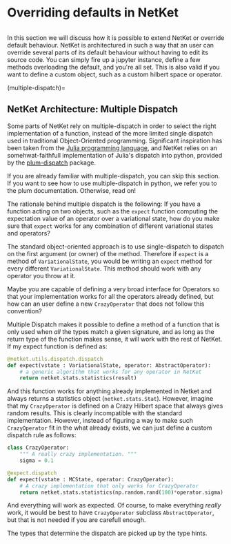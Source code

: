 # Overriding defaults in NetKet

```{currentmodule} netket
```

In this section we will discuss how it is possible to extend NetKet or override
default behaviour.
NetKet is architectured in such a way that an user can override several parts of
its default behaviour without having to edit its source code.
You can simply fire up a jupyter instance, define a few methods overloading 
the default, and you're all set. 
This is also valid if you want to define a custom object, such as a custom 
hilbert space or operator. 

(multiple-dispatch)=
## NetKet Architecture: Multiple Dispatch

Some parts of NetKet rely on multiple-dispatch in order to select the right implementation
of a function, instead of the more limited single dispatch used in 
traditional Object-Oriented programming.
Significant inspiration has been taken from the [Julia programming language](https://julialang.org/), 
and NetKet relies on an somehwat-faithfull implementation of Julia's dispatch into python, 
provided by the [plum-dispatch](https://github.com/wesselb/plum) package.

If you are already familiar with multiple-dispatch, you can skip this section. 
If you want to see how to use multiple-dispatch in python, we refer you to the plum 
documentation. Otherwise, read on!

The rationale behind multiple dispatch is the following: If you have a function acting on 
two objects, such as the `expect` function computing the expectation value of an operator
over a variational state, how do you make sure that `expect` works for any combination of
different variational states and operators?

The standard object-oriented approach is to use single-dispatch to dispatch on the first 
argument (or owner) of the method. Therefore if `expect` is a method of `VariationalState`,
you would be writing an `expect` method for every different `VariationalState`. This method
should work with any operator you throw at it.

Maybe you are capable of defining a very broad interface for Operators so that your implementation
works for all the operators already defined, but how can an user define a new `CrazyOperator` that
does not follow this convention?

Multiple Dispatch makes it possible to define a method of a function that is only used when _all_
the types match a given signature, and as long as the return type of the function makes sense, 
it will work with the rest of NetKet.  If my expect function is defined as:

```python
@netket.utils.dispatch.dispatch
def expect(vstate : VariationalState, operator: AbstractOperator):
    # a generic algorithm that works for any operator in NetKet
    return netket.stats.statistics(result)
```

And this function works for anything already implemented in Netket and always returns a 
statistics object (`netket.stats.Stat`). 
However, imagine that my `CrazyOperator` is defined on a Crazy Hilbert space that always 
gives random results. This is clearly incompatible with the standard implementation. 
However, instead of figuring a way to make such `CrazyOperator` fit in the what already exists,
we can just define a custom dispatch rule as follows:

```python
class CrazyOperator:
    """ A really crazy implementation. """
    sigma = 0.1

@expect.dispatch
def expect(vstate : MCState, operator: CrazyOperator):
    # A crazy implementation that only works for CrazyOperator
    return netket.stats.statistics(np.random.rand(100)*operator.sigma)

```

And everything will work as expected.
Of course, to make everything _really_ work, it would be best to have `CrazyOperator` 
subclass `AbstractOperator`, but that is not needed if you are carefull enough.

The types that determine the dispatch are picked up by the type hints.
